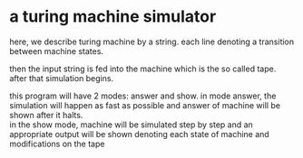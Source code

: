 # a turing machine simulator

here, we describe turing machine by a string. each line denoting a transition between machine states.

then the input string is fed into the machine which is the so called tape.  
after that simulation begins.

this program will have 2 modes: answer and show. in mode answer, the simulation will happen as fast as possible and answer of machine will be shown after it halts.  
in the show mode, machine will be simulated step by step and an appropriate output will be shown denoting each state of machine and modifications on the tape
